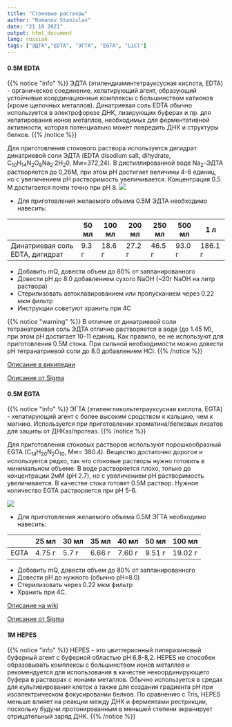 ```yaml
---
title: "Стоковые растворы"
author: "Romanov Stanislav"
date: "21 10 2021"
output: html_document
lang: russian
tags: ["ЭДТА","EDTA", "ЭГТА", "EGTA", "LiCl"]
---
```


#### 0.5M EDTA

{{% notice "info" %}}
ЭДТА (этилендиаминтетрауксусная кислота, EDTA) - органическое соединение, хелатирующий агент, образующий устойчивые координационные комплексы с большинством катионов (кроме щелочных металлов). Динатриевая соль EDTA обычно используется в электрофорезе ДНК, лизирующих буферах и пр. для хелатирования ионов металлов, необходимых для ферментативной активности, которая потенциально может повредить ДНК и структуры белков.
{{% /notice %}}

Для приготовления стокового раствора используется дигидрат динатриевой соли ЭДТА (EDTA disodium salt, dihydrate, C<sub>10</sub>H<sub>14</sub>N<sub>2</sub>O<sub>8</sub>Na<sub>2</sub>·2H<sub>2</sub>0, Mw=372,24). В дистиллированной воде Na<sub>2</sub>-ЭДТА растворяется до 0,26М, при этом pH достигает величины 4-6 единиц, но с увеличением pH растворимость увеличивается. Концентрация 0.5 М достигается почти точно при pH 8.
![](https://upload.wikimedia.org/wikipedia/commons/thumb/1/1e/Disodium_EDTA.svg/1920px-Disodium_EDTA.svg.png?classes=shadow&width=10pc)

-   Для приготовления желаемого объема 0.5М ЭДТА необходимо навесить:

|                                 | 50 мл | 100 мл | 200 мл | 250 мл | 500 мл | 1 л     |
|---------------------------------|-------|--------|--------|--------|--------|---------|
| Динатриевая соль EDTA, дигидрат | 9.3 г | 18.6 г | 27.2 г | 46.5 г | 93.0 г | 186.1 г |

-   Добавить mQ, довести объем до 80% от запланированного
-   Довести pH до 8.0 добавлением сухого NaOH (\~20г NaOH на литр раствора)
-   Стерилизовать автоклавированием или пропусканием через 0.22 мкм фильтр
-   Инструкции советуют хранить при 4С

{{% notice "warning" %}}
В отличие от динатриевой соли тетранатриевая соль ЭДТА отлично растворяется в воде (до 1.45 М), при этом pH достигает 10-11 единиц. Как правило, ее не используют для приготовления 0.5М стока. При сильной необходимости можно довести pH тетранатриевой соли до 8.0 добавлением HCl.
{{% /notice %}}

[Описание в википедии](https://ru.wikipedia.org/wiki/%D0%94%D0%B8%D0%BD%D0%B0%D1%82%D1%80%D0%B8%D0%B5%D0%B2%D0%B0%D1%8F_%D1%81%D0%BE%D0%BB%D1%8C_%D1%8D%D1%82%D0%B8%D0%BB%D0%B5%D0%BD%D0%B4%D0%B8%D0%B0%D0%BC%D0%B8%D0%BD%D1%82%D0%B5%D1%82%D1%80%D0%B0%D1%83%D0%BA%D1%81%D1%83%D1%81%D0%BD%D0%BE%D0%B9_%D0%BA%D0%B8%D1%81%D0%BB%D0%BE%D1%82%D1%8B)

[Описание от Sigma](https://www.sigmaaldrich.com/deepweb/assets/sigmaaldrich/product/documents/390/176/e5513pis.pdf)

#### 0.5М EGTA

{{% notice "info" %}}
ЭГТА (этиленгликольтетрауксусная кислота, EGTA) - хелатирующий агент с более высоким сродством к кальцию, чем к магнию. Используется при приготовлении хроматина/белковых лизатов для защиты от ДНКаз/протеаз.
{{% /notice %}}

Для приготовления стоковых растворов используют порошкообразный EGTA (C<sub>14</sub>H<sub>20</sub>N<sub>2</sub>O<sub>10</sub>, Mw= 380.4). Вещество достаточно дорогое и используется редко, так что стоковые растворы нужно готовить в минимальном объеме. В воде растворяется плохо, только до концентрации 2мМ (pH 2.7), но с увеличением pH растворимость увеличивается. В качестве стока готовят 0.5М раствор. Нужное количество EGTA растворяется при pH 5-6.

![](https://upload.wikimedia.org/wikipedia/commons/thumb/6/67/EGTA.svg/1920px-EGTA.svg.png?classes=shadow&width=10pc)

-   Для приготовления желаемого объема 0.5М ЭГТА необходимо навесить:

|      | 25 мл  | 30 мл | 35 мл  | 40 мл  | 50 мл  | 100 мл  |
|------|--------|-------|--------|--------|--------|---------|
| EGTA | 4.75 г | 5.7 г | 6.66 г | 7.60 г | 9.51 г | 19.02 г |

-   Добавить mQ, довести объем до 80% от запланированного
-   Довести pH до нужного (обычно pH=8.0)
-   Стерилизовать через 0.22 мкм фильтр
-   Хранить при 4С.

[Описание на wiki](https://en.wikipedia.org/wiki/EGTA_(chemical))

[Описание от Sigma](https://www.sigmaaldrich.com/deepweb/assets/sigmaaldrich/product/documents/630/786/e3889pis.pdf)

#### 1M HEPES

{{% notice "info" %}}
HEPES - это цвиттерионный пиперазиновый буферный агент с буферной областью pH 6,8-8,2. HEPES не способен образовывать комплексы с большинством ионов металлов и рекомендуется для использования в качестве некоординирующего буфера в растворах с ионами металлов. Обычно используется в средах для культивирования клеток а также для создания градиента pH при изоэлектрическом фокусировании белков. По сравнению с Tris, HEPES меньше влияет на реакции между ДНК и ферментами рестрикции, поскольку будучи протонированным в меньшей степени экранирует отрицательный заряд ДНК.
{{% /notice %}}
